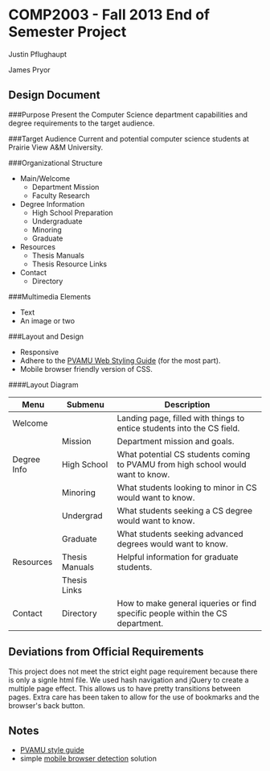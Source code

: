 COMP2003 - Fall 2013 End of Semester Project
============================================

Justin Pflughaupt

James Pryor


Design Document
---------------
###Purpose
Present the Computer Science department capabilities and degree requirements to the target audience.


###Target Audience
Current and potential computer science students at Prairie View A&M University.


###Organizational Structure
* Main/Welcome
    * Department Mission
    * Faculty Research
* Degree Information
    * High School Preparation
    * Undergraduate
    * Minoring
    * Graduate
* Resources
    * Thesis Manuals
    * Thesis Resource Links
* Contact
    * Directory


###Multimedia Elements
* Text
* An image or two


###Layout and Design
* Responsive
* Adhere to the [PVAMU Web Styling Guide](http://www.pvamu.edu/pages/6438.asp) (for the most part).
* Mobile browser friendly version of CSS.


####Layout Diagram

| Menu        | Submenu        | Description                                                                     |
|-------------| ---------------|---------------------------------------------------------------------------------|
| Welcome     |                | Landing page, filled with things to entice students into the CS field.          |
|             | Mission        | Department mission and goals.                                                   |
| Degree Info | High School    | What potential CS students coming to PVAMU from high school would want to know. |
|             | Minoring       | What students looking to minor in CS would want to know.                        |
|             | Undergrad      | What students seeking a CS degree would want to know.                           |
|             | Graduate       | What students seeking advanced degrees would want to know.                      |
| Resources   | Thesis Manuals | Helpful information for graduate students.                                      |
|             | Thesis Links   |                                                                                 |
| Contact     | Directory      | How to make general iqueries or find specific people within the CS department.  |


Deviations from Official Requirements
-------------------------------------
This project does not meet the strict eight page requirement because there is only a signle html file. We used hash
navigation and jQuery to create a multiple page effect. This allows us to have pretty transitions between pages. 
Extra care has been taken to allow for the use of bookmarks and the browser's back button.



Notes
-----
* [PVAMU style guide](http://www.pvamu.edu/pages/6438.asp#webStyleGuidelines)
* simple [mobile browser detection](http://www.abeautifulsite.net/blog/2011/11/detecting-mobile-devices-with-javascript/) solution

